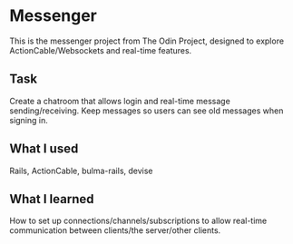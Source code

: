# Messenger
This is the messenger project from The Odin Project, designed to explore ActionCable/Websockets and real-time features.

## Task
Create a chatroom that allows login and real-time message sending/receiving. Keep messages so users can see old messages when signing in.

## What I used
Rails, ActionCable, bulma-rails, devise

## What I learned
How to set up connections/channels/subscriptions to allow real-time communication between clients/the server/other clients.
